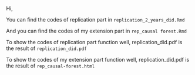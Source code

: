 Hi,

You can find the codes of replication part in `replication_2_years_did.Rmd`

And you can find the codes of my extension part in `rep_causal forest.Rmd`

To show the codes of replication part function well, replication_did.pdf is the result of `replication_did.pdf`

To show the codes of my extension part function well, replication_did.pdf is the result of `rep_causal-forest.html`

